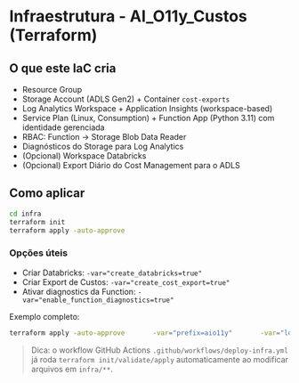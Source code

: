 # Infraestrutura - AI_O11y_Custos (Terraform)

## O que este IaC cria
- Resource Group
- Storage Account (ADLS Gen2) + Container `cost-exports`
- Log Analytics Workspace + Application Insights (workspace-based)
- Service Plan (Linux, Consumption) + Function App (Python 3.11) com identidade gerenciada
- RBAC: Function -> Storage Blob Data Reader
- Diagnósticos do Storage para Log Analytics
- (Opcional) Workspace Databricks
- (Opcional) Export Diário do Cost Management para o ADLS

## Como aplicar
```bash
cd infra
terraform init
terraform apply -auto-approve
```

### Opções úteis
- Criar Databricks: `-var="create_databricks=true"`
- Criar Export de Custos: `-var="create_cost_export=true"`
- Ativar diagnostics da Function: `-var="enable_function_diagnostics=true"`

Exemplo completo:
```bash
terraform apply -auto-approve       -var="prefix=aio11y"       -var="location=brazilsouth"       -var="create_cost_export=true"       -var="enable_function_diagnostics=true"
```

> Dica: o workflow GitHub Actions `.github/workflows/deploy-infra.yml` já roda `terraform init/validate/apply` automaticamente ao modificar arquivos em `infra/**`.
